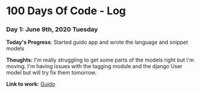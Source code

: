 # 100 Days Of Code - Log

### Day 1: June 9th, 2020 Tuesday

**Today's Progress**: Started guido app and wrote the language and snippet models

**Thoughts:** I'm really struggling to get some parts of the models right but i'm moving. I'm having issues with the tagging module and the django User model but will try fix them tomorrow.

**Link to work:** [Guido](https://github.com/Danjuma1/Guido)


